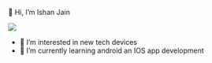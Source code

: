 👋 Hi, I’m Ishan Jain

<img src ="https://github-readme-stats.vercel.app/api?username=isjain35&&show_icons=true&title_color=ffffff&icon_color=bb2acf&text_color=daf7dc&bg_color=151515" >

- 👀 I’m interested in new tech devices
- 🌱 I’m currently learning android an IOS app development

<!---
isjain35/isjain35 is a ✨ special ✨ repository because its `README.md` (this file) appears on your GitHub profile.
You can click the Preview link to take a look at your changes.
--->
